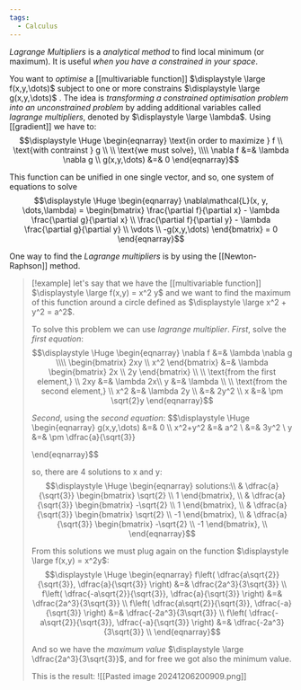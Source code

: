 ```yaml
---
tags:
  - Calculus
---
```

*Lagrange Multipliers* is a *analytical method* to find local minimum (or maximum). It is useful *when you have a constrained in your space*.

You want to *optimise* a [[multivariable function]] $\displaystyle \large f(x,y,\dots)$ subject to one or more constrains $\displaystyle \large g(x,y,\dots)$ . The idea is *transforming a constrained optimisation problem into an unconstrained problem* by adding additional variables called *lagrange multipliers*, denoted by $\displaystyle \large \lambda$. Using [[gradient]] we have to:
$$\displaystyle \Huge \begin{eqnarray} 
\text{in order to maximize } f \\
\text{with contrainst } g \\
\\
\text{we must solve}, \\\\
\nabla f &=& \lambda \nabla g \\
g(x,y,\dots) &=& 0
\end{eqnarray}$$


This function can be unified in one single vector, and so, one system of equations to solve
$$\displaystyle \Huge \begin{eqnarray} 
\nabla\mathcal{L}(x, y, \dots,\lambda) = 
\begin{bmatrix} 
\frac{\partial f}{\partial x} - \lambda \frac{\partial g}{\partial x} \\
\frac{\partial f}{\partial y} - \lambda \frac{\partial g}{\partial y} \\
\vdots \\
-g(x,y,\dots)
\end{bmatrix}
= 0
\end{eqnarray}$$


One way to find the *Lagrange multipliers* is by using the [[Newton-Raphson]] method.

>[!example] 
>let's say that we have the [[multivariable function]] $\displaystyle \large f(x,y) = x^2 y$ and we want to find the maximum of this function around a circle defined as  $\displaystyle \large x^2 + y^2 = a^2$.
> 
> To solve this problem we can use *lagrange multiplier*.
> *First*, solve the *first equation*:
> $$\displaystyle \Huge \begin{eqnarray} 
> \nabla f &=& \lambda \nabla g \\\\
> \begin{bmatrix}  2xy \\ x^2 \end{bmatrix}
> &=&
> \lambda \begin{bmatrix}  2x \\ 2y \end{bmatrix}
> \\ \\
> \text{from the first element,}
> \\
> 2xy &=& \lambda 2x\\
> y &=& \lambda
> \\ \\
> \text{from the second element,}
> \\
> x^2 &=& \lambda 2y \\
> &=& 2y^2 \\
> x &=& \pm \sqrt{2}y
> \end{eqnarray}$$
>
> *Second*, using the *second equation*:
> $$\displaystyle \Huge \begin{eqnarray} 
> g(x,y,\dots) &=& 0 \\\\
> x^2+y^2 &=& a^2 \\
> &=& 3y^2 \\
> y &=& \pm \dfrac{a}{\sqrt{3}}
> 
> \end{eqnarray}$$
>
>so, there are 4 solutions to x and y:
>$$\displaystyle \Huge \begin{eqnarray} 
>solutions:\\
>& \dfrac{a}{\sqrt{3}} \begin{bmatrix} \sqrt{2} \\ 1 \end{bmatrix}, \\
>& \dfrac{a}{\sqrt{3}} \begin{bmatrix} -\sqrt{2} \\ 1 \end{bmatrix}, \\
>& \dfrac{a}{\sqrt{3}} \begin{bmatrix} \sqrt{2} \\ -1 \end{bmatrix}, \\
>& \dfrac{a}{\sqrt{3}} \begin{bmatrix} -\sqrt{2} \\ -1 \end{bmatrix}, \\
>\end{eqnarray}$$
>
>From this solutions we must plug again on the function $\displaystyle \large f(x,y) = x^2y$:
>$$\displaystyle \Huge \begin{eqnarray} 
>f\left(
>\dfrac{a\sqrt{2}}{\sqrt{3}}, 
>\dfrac{a}{\sqrt{3}} 
>\right)
>&=&
>\dfrac{2a^3}{3\sqrt{3}}
>\\
>f\left(
>\dfrac{-a\sqrt{2}}{\sqrt{3}}, 
>\dfrac{a}{\sqrt{3}} 
>\right)
>&=&
>\dfrac{2a^3}{3\sqrt{3}}
>\\
>f\left(
>\dfrac{a\sqrt{2}}{\sqrt{3}}, 
>\dfrac{-a}{\sqrt{3}} 
>\right)
>&=&
>\dfrac{-2a^3}{3\sqrt{3}}
>\\
>f\left(
>\dfrac{-a\sqrt{2}}{\sqrt{3}}, 
>\dfrac{-a}{\sqrt{3}} 
>\right)
>&=&
>\dfrac{-2a^3}{3\sqrt{3}}
>\\
>\end{eqnarray}$$
>
>And so we have the *maximum value* $\displaystyle \large \dfrac{2a^3}{3\sqrt{3}}$, and for free we got also the minimum value.
>
>This is the result:
>![[Pasted image 20241206200909.png]]
